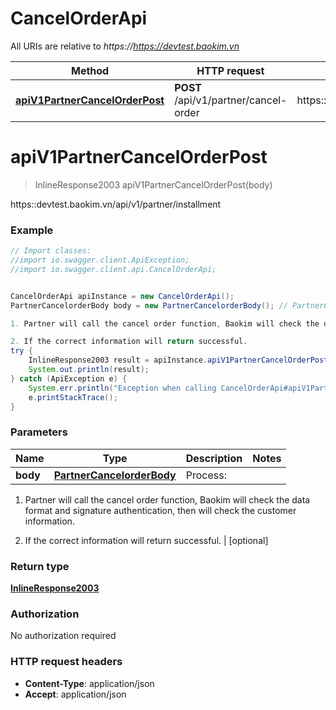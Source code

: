 # CancelOrderApi

All URIs are relative to *https://https://devtest.baokim.vn*

Method | HTTP request | Description
------------- | ------------- | -------------
[**apiV1PartnerCancelOrderPost**](CancelOrderApi.md#apiV1PartnerCancelOrderPost) | **POST** /api/v1/partner/cancel-order | https::devtest.baokim.vn/api/v1/partner/installment

<a name="apiV1PartnerCancelOrderPost"></a>
# **apiV1PartnerCancelOrderPost**
> InlineResponse2003 apiV1PartnerCancelOrderPost(body)

https::devtest.baokim.vn/api/v1/partner/installment

### Example
```java
// Import classes:
//import io.swagger.client.ApiException;
//import io.swagger.client.api.CancelOrderApi;


CancelOrderApi apiInstance = new CancelOrderApi();
PartnerCancelorderBody body = new PartnerCancelorderBody(); // PartnerCancelorderBody | Process:

1. Partner will call the cancel order function, Baokim will check the data format and signature authentication, then will check the customer information.

2. If the correct information will return successful.
try {
    InlineResponse2003 result = apiInstance.apiV1PartnerCancelOrderPost(body);
    System.out.println(result);
} catch (ApiException e) {
    System.err.println("Exception when calling CancelOrderApi#apiV1PartnerCancelOrderPost");
    e.printStackTrace();
}
```

### Parameters

Name | Type | Description  | Notes
------------- | ------------- | ------------- | -------------
 **body** | [**PartnerCancelorderBody**](PartnerCancelorderBody.md)| Process:

1. Partner will call the cancel order function, Baokim will check the data format and signature authentication, then will check the customer information.

2. If the correct information will return successful. | [optional]

### Return type

[**InlineResponse2003**](InlineResponse2003.md)

### Authorization

No authorization required

### HTTP request headers

 - **Content-Type**: application/json
 - **Accept**: application/json

